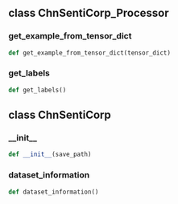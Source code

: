 ## class ChnSentiCorp_Processor
### get\_example\_from\_tensor\_dict
```python
def get_example_from_tensor_dict(tensor_dict)
```

### get\_labels
```python
def get_labels()
```

## class ChnSentiCorp
### \_\_init\_\_
```python
def __init__(save_path)
```

### dataset\_information
```python
def dataset_information()
```

